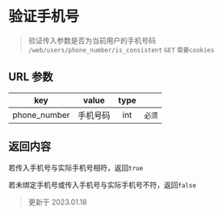 # 验证手机号

> 验证传入参数是否为当前用户的手机号码  
> `/web/users/phone_number/is_consistent` `GET` `需要cookies`

## URL 参数

|     key      |  value   | type |        |
| :----------: | :------: | :--: | :----: |
| phone_number | 手机号码 | int  | `必须` |

## 返回内容

若传入手机号与实际手机号相符，返回`true`

若未绑定手机号或传入手机号与实际手机号不符，返回`false`

> 更新于 2023.01.18
